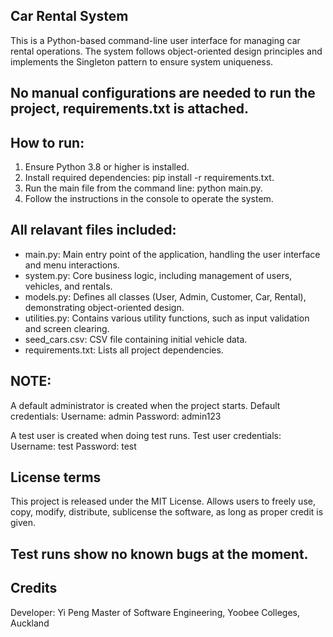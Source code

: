 ## Car Rental System
  This is a Python-based command-line user interface for managing car rental operations. The system follows object-oriented design principles and implements the Singleton pattern to ensure system uniqueness.

## No manual configurations are needed to run the project, requirements.txt is attached.
 
## How to run:
  1. Ensure Python 3.8 or higher is installed.
  2. Install required dependencies: pip install -r requirements.txt.
  3. Run the main file from the command line: python main.py.
  4. Follow the instructions in the console to operate the system.
  
## All relavant files included:
  
  - main.py: Main entry point of the application, handling the user interface and menu interactions.
  - system.py: Core business logic, including management of users, vehicles, and rentals.
  - models.py: Defines all classes (User, Admin, Customer, Car, Rental), demonstrating object-oriented design.
  - utilities.py: Contains various utility functions, such as input validation and screen clearing.
  - seed_cars.csv: CSV file containing initial vehicle data.
  - requirements.txt: Lists all project dependencies.
  
## NOTE:
  A default administrator is created when the project starts.
    Default credentials:
      Username: admin
      Password: admin123

  A test user is created when doing test runs.
    Test user credentials:
      Username: test
      Password: test

## License terms
  This project is released under the MIT License.
    Allows users to freely use, copy, modify, distribute, sublicense the software, as long as proper credit is given.

## Test runs show no known bugs at the moment.

## Credits
  Developer: Yi Peng
    Master of Software Engineering, Yoobee Colleges, Auckland